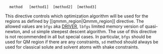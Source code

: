 ```
  method   [method1]  [method2]  [method3]
```

This directive controls which optimization algorithm will be used for the regions as defined by [[qmmm_region|Qmmm_region]] directive.
The allowed values are `bfgs` aka [DRIVER](Geometry-Optimization#geometry-optimization-with-driver),
`lbfgs` limited memory version of quasi-newton,
and `sd` simple steepest descent algorithm.
The use of this directive is not recommended in all but special cases. In particular, 
`bfgs` should be used for QM region if there are any constraints,
`sd` method should always be used for classical solute and solvent atoms with shake constraints.
